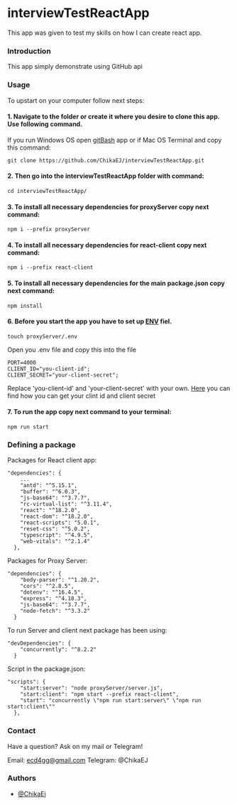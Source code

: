 # interviewTestReactApp
This app was given to test my skills on how I can create react app.


### Introduction

This app simply demonstrate using GitHub api

### Usage

To upstart on your computer follow next steps: 
#### 1. Navigate to the folder or create it where you desire to clone this app. Use following command.

If you run Windows OS open [gitBash](https://gitforwindows.org/) app or if Mac OS Terminal and copy this command:

    git clone https://github.com/ChikaEJ/interviewTestReactApp.git

 #### 2. Then go into the interviewTestReactApp folder with command:

    cd interviewTestReactApp/

#### 3. To install all necessary dependencies for proxyServer copy next command:

    npm i --prefix proxyServer

#### 4. To install all necessary dependencies for react-client copy next command:

    npm i --prefix react-client

#### 5. To install all necessary dependencies for the main package.json copy next command:

    npm install

#### 6. Before you start the app you have to set up [ENV](https://www.codementor.io/@parthibakumarmurugesan/what-is-env-how-to-set-up-and-run-a-env-file-in-node-1pnyxw9yxj) fiel.

    touch proxyServer/.env

Open you .env file and copy this into the file

```
PORT=4000
CLIENT_ID="you-client-id";
CLIENT_SECRET="your-client-secret";

```
Replace 'you-client-id' and 'your-client-secret' with your own. [Here](https://support.heateor.com/get-github-client-id-client-secret/) you can find how you can get your clint id and client secret
#### 7. To run the app copy next command to your terminal: 

    npm run start



### Defining a package



Packages for React client app:

```
"dependencies": {
    ...
    "antd": "^5.15.1",
    "buffer": "^6.0.3",
    "js-base64": "^3.7.7",
    "rc-virtual-list": "^3.11.4",
    "react": "^18.2.0",
    "react-dom": "^18.2.0",
    "react-scripts": "5.0.1",
    "reset-css": "^5.0.2",
    "typescript": "^4.9.5",
    "web-vitals": "^2.1.4"
  },

```

Packages for Proxy Server: 

```
"dependencies": {
    "body-parser": "^1.20.2",
    "cors": "^2.8.5",
    "dotenv": "^16.4.5",
    "express": "^4.18.3",
    "js-base64": "^3.7.7",
    "node-fetch": "^3.3.2"
  }

```

To run Server and client next package has been using:

```
"devDependencies": {
    "concurrently": "^8.2.2"
  }
```

Script in the package.json: 

```
"scripts": {
    "start:server": "node proxyServer/server.js",
    "start:client": "npm start --prefix react-client",
    "start": "concurrently \"npm run start:server\" \"npm run start:client\""
  },
```

### Contact

Have a question? Ask on my mail or Telegram!

Email: ecd4gg@gmail.com
Telegram: @ChikaEJ

### Authors

+ [@ChikaEj](https://github.com/ChikaEJ)

